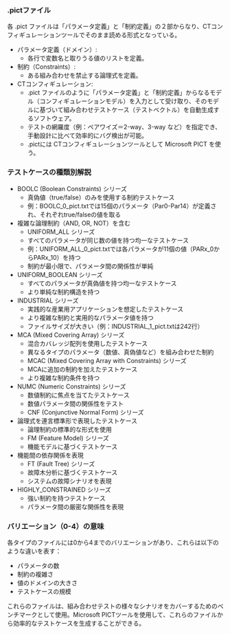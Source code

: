 ### .pictファイル
各 .pict ファイルは「パラメータ定義」と「制約定義」の２部からなり、CTコンフィギュレーションツールでそのまま読める形式となっている。
- パラメータ定義（ドメイン）:
    - 各行で変数名と取りうる値のリストを定義。
- 制約（Constraints）:
    - ある組み合わせを禁止する論理式を定義。
- CTコンフィギュレーション:
    - .pict ファイルのように「パラメータ定義」と「制約定義」からなるモデル（コンフィギュレーションモデル）を入力として受け取り、そのモデルに基づいて組み合わせテストケース（テストベクトル）を自動生成するソフトウェア。
    - テストの網羅度（例：ペアワイズ＝2-way、3-way など）を指定でき、手動設計に比べて効率的にバグ検出が可能。
    - .pictには CTコンフィギュレーションツールとして Microsoft PICT を使う。

### テストケースの種類別解説
- BOOLC (Boolean Constraints) シリーズ
    - 真偽値（true/false）のみを使用する制約テストケース
    - 例：BOOLC_0_pict.txtでは15個のパラメータ（Par0-Par14）が定義され、それぞれtrue/falseの値を取る
- 複雑な論理制約（AND, OR, NOT）を含む
    - UNIFORM_ALL シリーズ
    - すべてのパラメータが同じ数の値を持つ均一なテストケース
    - 例：UNIFORM_ALL_0_pict.txtでは各パラメータが11個の値（PARx_0からPARx_10）を持つ
    - 制約が最小限で、パラメータ間の関係性が単純
- UNIFORM_BOOLEAN シリーズ
    - すべてのパラメータが真偽値を持つ均一なテストケース
    - より単純な制約構造を持つ
- INDUSTRIAL シリーズ
    - 実践的な産業用アプリケーションを想定したテストケース
    - より複雑な制約と実用的なパラメータ値を持つ
    - ファイルサイズが大きい（例：INDUSTRIAL_1_pict.txtは242行）
- MCA (Mixed Covering Array) シリーズ
    - 混合カバレッジ配列を使用したテストケース
    - 異なるタイプのパラメータ（数値、真偽値など）を組み合わせた制約
    - MCAC (Mixed Covering Array with Constraints) シリーズ
    - MCAに追加の制約を加えたテストケース
    - より複雑な制約条件を持つ
- NUMC (Numeric Constraints) シリーズ
    - 数値制約に焦点を当てたテストケース
    - 数値パラメータ間の関係性をテスト
    - CNF (Conjunctive Normal Form) シリーズ
- 論理式を連言標準形で表現したテストケース
    - 論理制約の標準的な形式を使用
    - FM (Feature Model) シリーズ
    - 機能モデルに基づくテストケース
- 機能間の依存関係を表現
    - FT (Fault Tree) シリーズ
    - 故障木分析に基づくテストケース
    - システムの故障シナリオを表現
- HIGHLY_CONSTRAINED シリーズ
    - 強い制約を持つテストケース
    - パラメータ間の厳密な関係性を表現

### バリエーション（0-4）の意味
各タイプのファイルには0から4までのバリエーションがあり、これらは以下のような違いを表す：
- パラメータの数
- 制約の複雑さ
- 値のドメインの大きさ
- テストケースの規模

これらのファイルは、組み合わせテストの様々なシナリオをカバーするためのベンチマークとして使用。Microsoft PICTツールを使用して、これらのファイルから効率的なテストケースを生成することができる。
